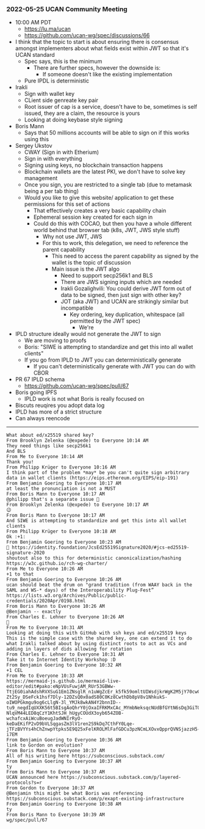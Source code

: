 ### 2022-05-25 UCAN Community Meeting

- 10:00 AM PDT
  - https://lu.ma/ucan
  - https://github.com/ucan-wg/spec/discussions/66
- I think that the topic to start is about ensuring there is consensus amongst implementers about what fields exist within JWT so that it's UCAN standard
  - Spec says, this is the minimum
    - There are further specs, however the downside is:
      - If someone doesn't like the existing implementation
  - Pure IPDL is deterministic
- Irakli
  - Sign with wallet key
  - CLient side genreate key pair
  - Root issuer of cap is a service, doesn't have to be, sometimes is self issued, they are a claim, the resource is yours
  - Looking at doing keybase style signing
- Boris Mann
  - Says that 50 millions accounts will be able to sign on if this works using this
- Sergey Ukstov
  - CWAY (Sign in with Etherium)
  - Sign in with everything
  - Signing using keys, no blockchain transaction happens
  - Blockchain wallets are the latest PKI, we don't have to solve key management
  - Once you sign, you are restricted to a single tab (due to metamask being a per tab thing)
  - Would you like to give this website/ application to get these permissions for this set of actions
    - That effectively creates a very basic capability chain
    - Ephemeral session key created for each sign in
    - Could do this with COCAO, but then you have a whole different world behind that browser tab (k8s, JWT, JWS style stuff)
      - Why not use JWT, JWS
      - For this to work, this delegation, we need to reference the parent capability
        - This need to access the parent capability as signed by the wallet is the topic of discussion
        - Main issue is the JWT algo
          - Need to support secp256k1 and BLS
          - There are JWS signing inputs which are needed
          - Irakli Gozalighvili: You could derive JWT form out of data to be signed, then just sign with other key?
          - JOT (aka JWT) and UCAN are strikingly similar but incompatible
            - Key ordering, key duplication, whitespace (all permitted by the JWT spec)
              - We're 
- IPLD structure ideally would not generate the JWT to sign
  - We are moving to proofs
  - Boris: "SIWE is attempting to standardize and get this into all wallet clients"
  - If you go from IPLD to JWT you can deterministically generate
    - If you can't deterministically generate with JWT you can do with CBOR
- PR 67 IPLD schema
  - https://github.com/ucan-wg/spec/pull/67
- Boris going IPFS
  - IPLD work is not what Boris is really focused on
- Biscuts reuqires you adopt data log
- IPLD has more of a strict structure
- Can always reencode

---

```
What about ed/x25519 shared key?
From Brooklyn Zelenka (@expede) to Everyone 10:14 AM
They need things like secp256k1
And BLS
From Me to Everyone 10:14 AM
Thank you!
From Philipp Krüger to Everyone 10:16 AM
I think part of the problem *may* be you can't quite sign arbitrary data in wallet clients (https://eips.ethereum.org/EIPS/eip-191)
From Benjamin Goering to Everyone 10:17 AM
at least the pronunciation is not a MUST
From Boris Mann to Everyone 10:17 AM
@philipp that's a separate issue 🙂
From Brooklyn Zelenka (@expede) to Everyone 10:17 AM
😉
From Boris Mann to Everyone 10:17 AM
And SIWE is attempting to standardize and get this into all wallet clients
From Philipp Krüger to Everyone 10:18 AM
Ok :+1:
From Benjamin Goering to Everyone 10:23 AM
👀 https://identity.foundation/JcsEd25519Signature2020/#jcs-ed25519-signature-2020
shoutout also to this for deterministic canonicalization/hashing https://w3c.github.io/rch-wg-charter/
From Me to Everyone 10:26 AM
+1 to that
From Benjamin Goering to Everyone 10:26 AM
ucan should beat the drum on "grand tradition (from WAAY back in the SAML and WS-* days) of the Interoperability Plug-Fest”
https://lists.w3.org/Archives/Public/public-credentials/2020Apr/0198.html
From Boris Mann to Everyone 10:26 AM
@Benjamin -- exactly
From Charles E. Lehner to Everyone 10:26 AM
🤙
From Me to Everyone 10:31 AM
Looking at doing this with GitHub with ssh keys and ed/x25519 keys
This is the simple case with the shared key, one can extend it to do what Irakli talked about by using distinct roots to act as VCs and adding in layers of dids allowing for rotation
From Charles E. Lehner to Everyone 10:31 AM
Take it to Internet Identity Workshop :D
From Benjamin Goering to Everyone 10:32 AM
+1 CEL
From Me to Everyone 10:33 AM
https://mermaid-js.github.io/mermaid-live-editor/edit#pako:eNpVUsFuwjAM_RUr53GBWw-TtjEG0iahAdshRVXSuG1Em1ZNsglR_n1uWgZcEr_k5fk59omltUIWsdjkrWgK2M5jY70cwC_KKf9GCdN9bABy7Qov-Zt2Sy_DSeFck1hsf7Dly-12DZsQ0x0adS80C0Kz8CwthDb8pV8v1NhkukS-oIWOPGkmgu9og6cLlgN-3l_YMJk8wkAN4Y2bnnID--tu9_negdIqUXXK56t5BIsgAoQhrY0jOxaIFRKMxCAc_MYmbNeksqcNUdBfGYtN6sDq3GiTQ-NlqVM44LED8qCzY1KhtSJH_hUgyCOUdX3oyb654ZOB-wchafcxAiWcuBoeugJadWNIrRyO-keDaEKifP2vD9bVLSqgasZm3lV1ren2S9kDq7CthFY0Lqe-jTFzBVYYs4hChZnwpYtpks5E9Q25xFelKROLMlFafGDCu3pzNCmLXOvxQpprQVNSjazzH5-i7EM
From Benjamin Goering to Everyone 10:36 AM
link to Gordon on evolution?
From Boris Mann to Everyone 10:37 AM
All of his writing here https://subconscious.substack.com/
From Benjamin Goering to Everyone 10:37 AM
ty
From Boris Mann to Everyone 10:37 AM
UCAN announced here https://subconscious.substack.com/p/layered-protocols?s=r
From Gordon to Everyone 10:37 AM
@Benjamin this might be what Boris was referencing https://subconscious.substack.com/p/exapt-existing-infrastructure
From Benjamin Goering to Everyone 10:38 AM
ty
From Boris Mann to Everyone 10:39 AM
wg/spec/pull/67
```